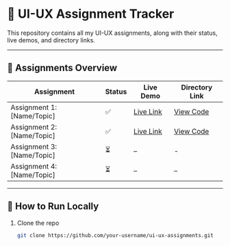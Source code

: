 # 🎨 UI-UX Assignment Tracker

This repository contains all my UI-UX assignments, along with their status, live demos, and directory links.  

---

## 📂 Assignments Overview

| Assignment | Status | Live Demo | Directory Link |
|------------|--------|-----------|----------------|
| Assignment 1: [Name/Topic] | ✅ | [Live Link](https://#) | [View Code](./assignment-1) |
| Assignment 2: [Name/Topic] | ✅ | [Live Link](https://...) | [View Code](./assignment-2) |
| Assignment 3: [Name/Topic] | ⏳ | – | - |
| Assignment 4: [Name/Topic] | ⏳ | – | – |

---

## 🚀 How to Run Locally
1. Clone the repo  
   ```bash
   git clone https://github.com/your-username/ui-ux-assignments.git
```
